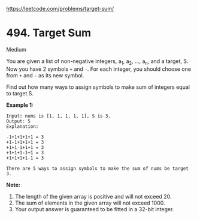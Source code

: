 ﻿https://leetcode.com/problems/target-sum/

# 494. Target Sum

Medium

You are given a list of non-negative integers, a<sub>1</sub>, a<sub>2</sub>, ..., a<sub>n</sub>, and a target, S. Now you have 2 symbols `+` and `-`. For each integer, you should choose one from `+` and `-` as its new symbol.

Find out how many ways to assign symbols to make sum of integers equal to target S.

**Example 1:**

```
Input: nums is [1, 1, 1, 1, 1], S is 3. 
Output: 5
Explanation: 

-1+1+1+1+1 = 3
+1-1+1+1+1 = 3
+1+1-1+1+1 = 3
+1+1+1-1+1 = 3
+1+1+1+1-1 = 3

There are 5 ways to assign symbols to make the sum of nums be target 3.
```



**Note:**

1. The length of the given array is positive and will not exceed 20.
2. The sum of elements in the given array will not exceed 1000.
3. Your output answer is guaranteed to be fitted in a 32-bit integer.